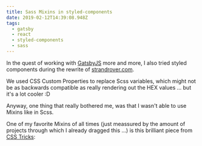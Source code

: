 ```yaml
---
title: Sass Mixins in styled-components
date: 2019-02-12T14:39:08.948Z
tags:
  - gatsby
  - react
  - styled-components
  - sass
---
```

In the quest of working with [GatsbyJS](https://www.gatsbyjs.org/) more and more, I also tried styled components during the rewrite of [strandrover.com](https://strandrover.com). 

We used CSS Custom Properties to replace Scss variables, which might not be as backwards compatible as really rendering out the HEX values … but it's a lot cooler :D

Anyway, one thing that really bothered me, was that I wasn't able to use Mixins like in Scss.

One of my favorite Mixins of all times (just meassured by the amount of projects through which I already dragged this …) is this brilliant piece from [CSS Tricks](https://css-tricks.com/snippets/css/fluid-typography/#article-header-id-0):

 
